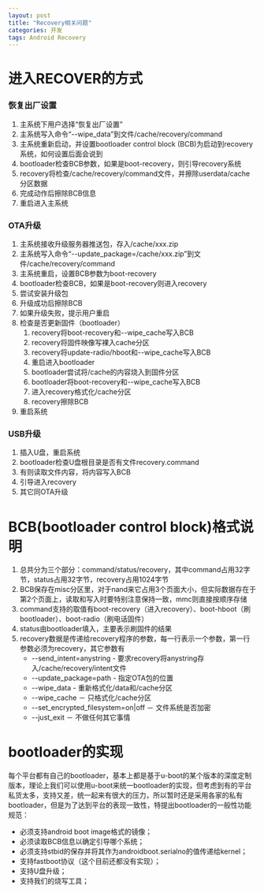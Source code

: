 ```yaml
---
layout: post
title: "Recovery相关问题"
categories: 开发
tags: Android Recovery
---
```


# 进入RECOVER的方式

### 恢复出厂设置

1. 主系统下用户选择“恢复出厂设置”
2. 主系统写入命令“--wipe_data”到文件/cache/recovery/command
3. 主系统重新启动，并设置bootloader control block (BCB)为启动到recovery系统，如何设置后面会说到
4. bootloader检查BCB参数，如果是boot-recovery，则引导recovery系统
5. recovery将检查/cache/recovery/command文件，并擦除userdata/cache分区数据
6. 完成动作后擦除BCB信息
7. 重启进入主系统

### OTA升级

1. 主系统接收升级服务器推送包，存入/cache/xxx.zip
2. 主系统写入命令“--update_package=/cache/xxx.zip”到文件/cache/recovery/command
3. 主系统重启，设置BCB参数为boot-recovery
4. bootloader检查BCB，如果是boot-recovery则进入recovery
5. 尝试安装升级包
6. 升级成功后擦除BCB
7. 如果升级失败，提示用户重启
8. 检查是否更新固件（bootloader）
	1. recovery将boot-recovery和--wipe_cache写入BCB
	2. recovery将固件映像写裸入cache分区
	3. recovery将update-radio/hboot和--wipe_cache写入BCB
	4. 重启进入bootloader
	5. bootloader尝试将/cache的内容烧入到固件分区
	6. bootloader将boot-recovery和--wipe_cache写入BCB
	7. 进入recovery格式化/cache分区
	8. recovery擦除BCB
9. 重启系统

### USB升级

1. 插入U盘，重启系统
2. bootloader检查U盘根目录是否有文件recovery.command
3. 有则读取文件内容，将内容写入BCB
4. 引导进入recovery
5. 其它同OTA升级

# BCB(bootloader control block)格式说明

1. 总共分为三个部分：command/status/recovery，其中command占用32字节，status占用32字节，recovery占用1024字节
2. BCB保存在misc分区里，对于nand来它占用3个页面大小，但实际数据存在于第2个页面上，读取和写入时要特别注意保持一致，mmc则直接按顺序存储
3. command支持的取值有boot-recovery（进入recovery）、boot-hboot（刷bootloader）、boot-radio（刷电话固件）
4. status由bootloader填入，主要表示刷固件的结果
5. recovery数据是传递给recovery程序的参数，每一行表示一个参数，第一行参数必须为recovery，其它参数有
	* --send_intent=anystring - 要求recovery将anystring存入/cache/recovery/intent文件
	* --update_package=path - 指定OTA包的位置
	* --wipe_data - 重新格式化/data和/cache分区
	* --wipe_cache － 只格式化/cache分区
	* --set_encrypted_filesystem=on|off － 文件系统是否加密
	* --just_exit － 不做任何其它事情

# bootloader的实现

每个平台都有自己的bootloader，基本上都是基于u-boot的某个版本的深度定制版本，理论上我们可以使用u-boot来统一bootloader的实现，但考虑到有的平台私货太多，支持又差，统一起来有很大的压力，所以暂时还是采用各家的私有bootloader，但是为了达到平台的表现一致性，特提出bootloader的一般性功能规范：

* 必须支持android boot image格式的镜像；
* 必须读取BCB信息以确定引导哪个系统；
* 必须支持stbid的保存并将其作为androidboot.serialno的值传递给kernel；
* 支持fastboot协议（这个目前还都没有实现）；
* 支持U盘升级；
* 支持我们的烧写工具；
